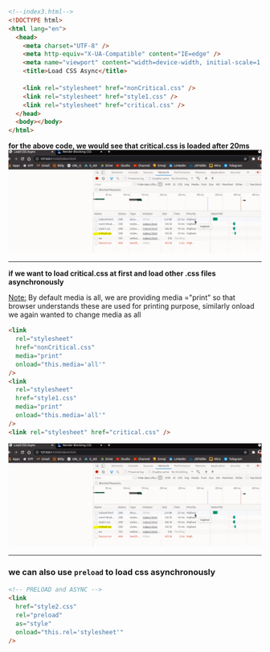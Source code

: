 ```html
<!--index3.html-->
<!DOCTYPE html>
<html lang="en">
  <head>
    <meta charset="UTF-8" />
    <meta http-equiv="X-UA-Compatible" content="IE=edge" />
    <meta name="viewport" content="width=device-width, initial-scale=1.0" />
    <title>Load CSS Async</title>

    <link rel="stylesheet" href="nonCritical.css" />
    <link rel="stylesheet" href="style1.css" />
    <link rel="stylesheet" href="critical.css" />
  </head>
  <body></body>
</html>
```

**for the above code, we would see that critical.css is loaded after 20ms**
![alt text](/web_dev/network_optimization/imagesUsed/Load_CSS_Async-1.png)


---

**if we want to load critical.css at first and load other .css files asynchronously**

<u>Note:</u> By default media is all, we are providing media ="print" so that browser understands these are used for printing purpose, similarly onload we again wanted to change media as all

```html
<link
  rel="stylesheet"
  href="nonCritical.css"
  media="print"
  onload="this.media='all'"
/>
<link
  rel="stylesheet"
  href="style1.css"
  media="print"
  onload="this.media='all'"
/>
<link rel="stylesheet" href="critical.css" />
```

![alt text](/web_dev/network_optimization/imagesUsed/Load_CSS_Async-1.png)

---

### **we can also use `preload` to load css asynchronously**

```html
<!-- PRELOAD and ASYNC -->
<link
  href="style2.css"
  rel="preload"
  as="style"
  onload="this.rel='stylesheet'"
/>
```

